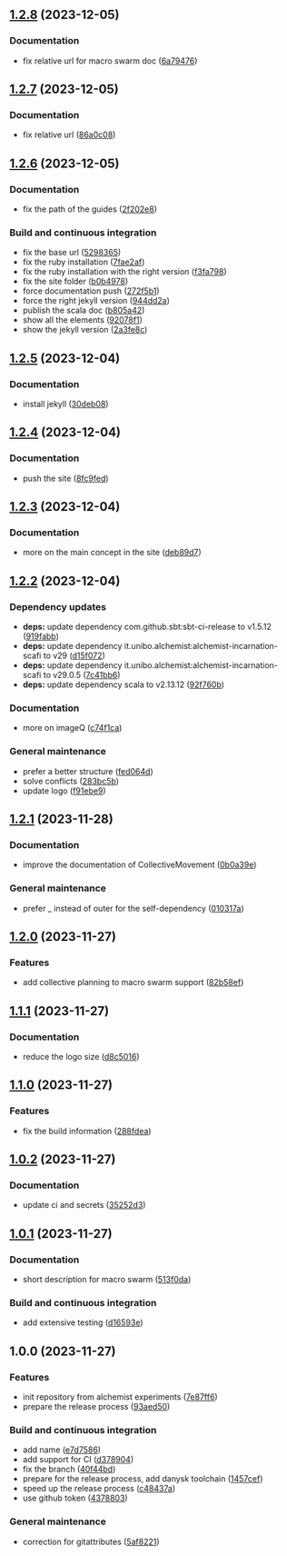 ## [1.2.8](https://github.com/scafi/macro-swarm/compare/v1.2.7...v1.2.8) (2023-12-05)


### Documentation

* fix relative url for macro swarm doc ([6a79476](https://github.com/scafi/macro-swarm/commit/6a79476ff922bb762406c7572616ca35afa82acd))

## [1.2.7](https://github.com/scafi/macro-swarm/compare/v1.2.6...v1.2.7) (2023-12-05)


### Documentation

* fix relative url ([86a0c08](https://github.com/scafi/macro-swarm/commit/86a0c08d112585278e159564e0cdb457c9e67be0))

## [1.2.6](https://github.com/scafi/macro-swarm/compare/v1.2.5...v1.2.6) (2023-12-05)


### Documentation

* fix the path of the guides ([2f202e8](https://github.com/scafi/macro-swarm/commit/2f202e85c94d5e03f5d426bd0a5bc0f1438490f8))


### Build and continuous integration

* fix the base url ([5298365](https://github.com/scafi/macro-swarm/commit/5298365b367d0dad1dc38212fec6d75809aebdcc))
* fix the ruby installation ([7fae2af](https://github.com/scafi/macro-swarm/commit/7fae2afd0465742f76e579c5d175b6120717d1aa))
* fix the ruby installation with the right version ([f3fa798](https://github.com/scafi/macro-swarm/commit/f3fa79868b201549d3f652d97dea6f96961ee981))
* fix the site folder ([b0b4978](https://github.com/scafi/macro-swarm/commit/b0b49782cb3c185758fbd70e3f57b50532f0d843))
* force documentation push ([272f5b1](https://github.com/scafi/macro-swarm/commit/272f5b1213f87113803f4831e4cabfcc3f99c316))
* force the right jekyll version ([944dd2a](https://github.com/scafi/macro-swarm/commit/944dd2ad7c270a895fd7e54db83485954bc8baec))
* publish the scala doc ([b805a42](https://github.com/scafi/macro-swarm/commit/b805a426d73c360ed116c41b86acfa14d9c0dc93))
* show all the elements ([92078f1](https://github.com/scafi/macro-swarm/commit/92078f175e1c5bb2076be970f6c252245bd50236))
* show the jekyll version ([2a3fe8c](https://github.com/scafi/macro-swarm/commit/2a3fe8ccb36a2785762656e112bded2f8f255471))

## [1.2.5](https://github.com/scafi/macro-swarm/compare/v1.2.4...v1.2.5) (2023-12-04)


### Documentation

* install jekyll ([30deb08](https://github.com/scafi/macro-swarm/commit/30deb08ce37e389f4d864641c94db6e72c495069))

## [1.2.4](https://github.com/scafi/macro-swarm/compare/v1.2.3...v1.2.4) (2023-12-04)


### Documentation

* push the site ([8fc9fed](https://github.com/scafi/macro-swarm/commit/8fc9fede95627fee72feb70a236027cf81a11b22))

## [1.2.3](https://github.com/scafi/macro-swarm/compare/v1.2.2...v1.2.3) (2023-12-04)


### Documentation

* more on the main concept in the site ([deb89d7](https://github.com/scafi/macro-swarm/commit/deb89d70637c64254b28828ebaa8a5ad789c6831))

## [1.2.2](https://github.com/scafi/macro-swarm/compare/v1.2.1...v1.2.2) (2023-12-04)


### Dependency updates

* **deps:** update dependency com.github.sbt:sbt-ci-release to v1.5.12 ([919fabb](https://github.com/scafi/macro-swarm/commit/919fabbed5dd93b2fbd2ee6d1931638de573d934))
* **deps:** update dependency it.unibo.alchemist:alchemist-incarnation-scafi to v29 ([d15f072](https://github.com/scafi/macro-swarm/commit/d15f0726b1e6e6bdff9c4731ec1ff249a1a8d28f))
* **deps:** update dependency it.unibo.alchemist:alchemist-incarnation-scafi to v29.0.5 ([7c41bb6](https://github.com/scafi/macro-swarm/commit/7c41bb6ff23caacc3c2f3c0d39352bc4949330e5))
* **deps:** update dependency scala to v2.13.12 ([92f760b](https://github.com/scafi/macro-swarm/commit/92f760bd720e48a44563ef6731abff6e37567f83))


### Documentation

* more on imageQ ([c74f1ca](https://github.com/scafi/macro-swarm/commit/c74f1ca9d1db26b09bd5aa58d9da2baebceebaba))


### General maintenance

* prefer a better structure ([fed064d](https://github.com/scafi/macro-swarm/commit/fed064da2be4297947951cea98ce859c93077617))
* solve conflicts ([283bc5b](https://github.com/scafi/macro-swarm/commit/283bc5bcc270dd8ab8f751a8db68cb15368d23ea))
* update logo ([f91ebe9](https://github.com/scafi/macro-swarm/commit/f91ebe925085bfea9ac3b3adedb26529385fc455))

## [1.2.1](https://github.com/scafi/macro-swarm/compare/v1.2.0...v1.2.1) (2023-11-28)


### Documentation

* improve the documentation of CollectiveMovement ([0b0a39e](https://github.com/scafi/macro-swarm/commit/0b0a39eb646cf9d462ad130b154b6fa1782c6138))


### General maintenance

* prefer _ instead of outer for the self-dependency ([010317a](https://github.com/scafi/macro-swarm/commit/010317a9436aad87332b5c0122e5232b145b92b9))

## [1.2.0](https://github.com/scafi/macro-swarm/compare/v1.1.1...v1.2.0) (2023-11-27)


### Features

* add collective planning to macro swarm support ([82b58ef](https://github.com/scafi/macro-swarm/commit/82b58ef05c797e87539793958c3701e2b2b50c2d))

## [1.1.1](https://github.com/scafi/macro-swarm/compare/v1.1.0...v1.1.1) (2023-11-27)


### Documentation

* reduce the logo size ([d8c5016](https://github.com/scafi/macro-swarm/commit/d8c5016360bc6633a0cc62315af784f3317e7272))

## [1.1.0](https://github.com/scafi/macro-swarm/compare/v1.0.2...v1.1.0) (2023-11-27)


### Features

* fix the build information ([288fdea](https://github.com/scafi/macro-swarm/commit/288fdea87fa71e44502462d8eec4b752f2592718))

## [1.0.2](https://github.com/scafi/macro-swarm/compare/v1.0.1...v1.0.2) (2023-11-27)


### Documentation

* update ci and secrets ([35252d3](https://github.com/scafi/macro-swarm/commit/35252d382326c50551d1cc134d4955b5bd2070ed))

## [1.0.1](https://github.com/scafi/macro-swarm/compare/v1.0.0...v1.0.1) (2023-11-27)


### Documentation

* short description for macro swarm ([513f0da](https://github.com/scafi/macro-swarm/commit/513f0da7114346e834361fcd61b4a05390729f94))


### Build and continuous integration

* add extensive testing ([d16593e](https://github.com/scafi/macro-swarm/commit/d16593ecdc608fd6f590beca139015d73acb9539))

## 1.0.0 (2023-11-27)


### Features

* init repository from alchemist experiments ([7e87ff6](https://github.com/scafi/macro-swarm/commit/7e87ff6e2261b116783930c8a7afbe22f47baa53))
* prepare the release process ([93aed50](https://github.com/scafi/macro-swarm/commit/93aed50383ff7e421e42114f607fa9095d309919))


### Build and continuous integration

* add name ([e7d7586](https://github.com/scafi/macro-swarm/commit/e7d758605cc14f0ac69d63dc9ca47dd46cf9444e))
* add support for CI ([d378904](https://github.com/scafi/macro-swarm/commit/d3789046ea25c2246b3a7986c0eff5b59874a73c))
* fix the branch ([40f44bd](https://github.com/scafi/macro-swarm/commit/40f44bdfd3ffd1be2a909b0b13d4c5579b3edc52))
* prepare for the release process, add danysk toolchain ([1457cef](https://github.com/scafi/macro-swarm/commit/1457ceff2158bc7b2fe54710b2381b6647744032))
* speed up the release process ([c48437a](https://github.com/scafi/macro-swarm/commit/c48437a01ce2fb07989671e69d7556f5e064243f))
* use github token ([4378803](https://github.com/scafi/macro-swarm/commit/4378803352b0316efc228238e1e8e4eed1b65d32))


### General maintenance

* correction for gitattributes ([5af8221](https://github.com/scafi/macro-swarm/commit/5af8221aef1e16a768d063f4136daaab06b42913))
